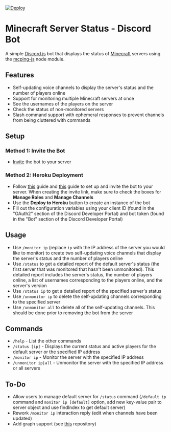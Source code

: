 [![Deploy](https://www.herokucdn.com/deploy/button.svg)](https://heroku.com/deploy)

# Minecraft Server Status - Discord Bot
A simple [Discord.js](https://www.npmjs.com/package/discord.js) bot that displays the status of [Minecraft](https://minecraft.gamepedia.com) servers using the [mcping-js](https://www.npmjs.com/package/mcping-js) node module.

## Features
- Self-updating voice channels to display the server's status and the number of players online
- Support for monitoring multiple Minecraft servers at once
- See the usernames of the players on the server
- Check the status of non-monitored servers
- Slash command support with ephemeral responses to prevent channels from being cluttered with commands

## Setup

### Method 1: Invite the Bot
- [Invite](https://discord.com/api/oauth2/authorize?client_id=888202509552861224&permissions=268435472&scope=bot%20applications.commands) the bot to your server

### Method 2: Heroku Deployment
- Follow [this](https://discordjs.guide/preparations/setting-up-a-bot-application.html) guide and [this](https://discordjs.guide/preparations/adding-your-bot-to-servers.html) guide to set up and invite the bot to your server. When creating the invite link, make sure to check the boxes for **Manage Roles** and **Manage Channels**
- Use the **Deploy to Heroku** button to create an instance of the bot
- Fill out the configuration variables using your client ID (found in the "OAuth2" section of the Discord Developer Portal) and bot token (found in the "Bot" section of the Discord Developer Portal)

## Usage

- Use `/monitor ip` (replace `ip` with the IP address of the server you would like to monitor) to create two self-updating voice channels that display the server's status and the number of players online
- Use `/status` to get a detailed report of the default server's status (the first server that was monitored that hasn't been unmonitored). This detailed report includes the server's status, the number of players online, a list of usernames corresponding to the players online, and the server's version
- Use `/status ip` to get a detailed report of the specified server's status
- Use `/unmonitor ip` to delete the self-updating channels corresponding to the specified server
- Use `/unmonitor all` to delete all of the self-updating channels. This should be done prior to removing the bot from the server

## Commands
- `/help` - List the other commands
- `/status [ip]` - Displays the current status and active players for the default server or the specified IP address
- `/monitor ip` - Monitor the server with the specified IP address
- `/unmonitor ip|all` - Unmonitor the server with the specified IP address or all servers

## To-Do
- Allow users to manage default server for `/status` command (`/default ip` command and `monitor ip [default]` option, add new key-value pair to server object and use findIndex to get default server)
- Rework `/monitor ip` interaction reply (edit when channels have been updated)
- Add graph support (see [this](https://github.com/cappig/MC-status-bot) repository)